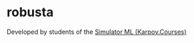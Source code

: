# robusta
Developed by students of the [Simulator ML (Karpov.Courses)](https://karpov.courses/simulator-ml)
